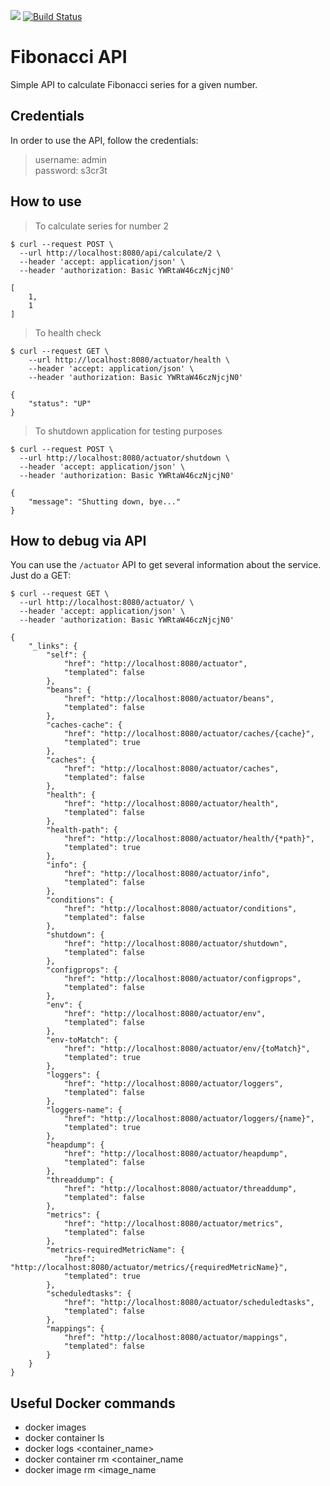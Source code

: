 <a href="https://codeclimate.com/github/rgalba/fibonacci-api/maintainability"><img src="https://api.codeclimate.com/v1/badges/c1d58ae6898cd8866e54/maintainability" /></a>
[![Build Status](https://travis-ci.org/rgalba/fibonacci-api.svg?branch=master)](https://travis-ci.org/rgalba/fibonacci-api)

# Fibonacci API

Simple API to calculate Fibonacci series for a given number.

## Credentials

In order to use the API, follow the credentials:

> username: admin  
> password: s3cr3t

## How to use 

> To calculate series for number 2  

```shell script
$ curl --request POST \
  --url http://localhost:8080/api/calculate/2 \
  --header 'accept: application/json' \
  --header 'authorization: Basic YWRtaW46czNjcjN0'

[
	1,
	1
]
```

> To health check  

```shell script
$ curl --request GET \
    --url http://localhost:8080/actuator/health \
    --header 'accept: application/json' \
    --header 'authorization: Basic YWRtaW46czNjcjN0'

{
	"status": "UP"
}
```

> To shutdown application for testing purposes

```shell script
$ curl --request POST \
  --url http://localhost:8080/actuator/shutdown \
  --header 'accept: application/json' \
  --header 'authorization: Basic YWRtaW46czNjcjN0'

{
	"message": "Shutting down, bye..."
}
```

## How to debug via API

You can use the `/actuator` API to get several information about the service. Just do a GET:

```shell script
$ curl --request GET \
  --url http://localhost:8080/actuator/ \
  --header 'accept: application/json' \
  --header 'authorization: Basic YWRtaW46czNjcjN0'

{
	"_links": {
		"self": {
			"href": "http://localhost:8080/actuator",
			"templated": false
		},
		"beans": {
			"href": "http://localhost:8080/actuator/beans",
			"templated": false
		},
		"caches-cache": {
			"href": "http://localhost:8080/actuator/caches/{cache}",
			"templated": true
		},
		"caches": {
			"href": "http://localhost:8080/actuator/caches",
			"templated": false
		},
		"health": {
			"href": "http://localhost:8080/actuator/health",
			"templated": false
		},
		"health-path": {
			"href": "http://localhost:8080/actuator/health/{*path}",
			"templated": true
		},
		"info": {
			"href": "http://localhost:8080/actuator/info",
			"templated": false
		},
		"conditions": {
			"href": "http://localhost:8080/actuator/conditions",
			"templated": false
		},
		"shutdown": {
			"href": "http://localhost:8080/actuator/shutdown",
			"templated": false
		},
		"configprops": {
			"href": "http://localhost:8080/actuator/configprops",
			"templated": false
		},
		"env": {
			"href": "http://localhost:8080/actuator/env",
			"templated": false
		},
		"env-toMatch": {
			"href": "http://localhost:8080/actuator/env/{toMatch}",
			"templated": true
		},
		"loggers": {
			"href": "http://localhost:8080/actuator/loggers",
			"templated": false
		},
		"loggers-name": {
			"href": "http://localhost:8080/actuator/loggers/{name}",
			"templated": true
		},
		"heapdump": {
			"href": "http://localhost:8080/actuator/heapdump",
			"templated": false
		},
		"threaddump": {
			"href": "http://localhost:8080/actuator/threaddump",
			"templated": false
		},
		"metrics": {
			"href": "http://localhost:8080/actuator/metrics",
			"templated": false
		},
		"metrics-requiredMetricName": {
			"href": "http://localhost:8080/actuator/metrics/{requiredMetricName}",
			"templated": true
		},
		"scheduledtasks": {
			"href": "http://localhost:8080/actuator/scheduledtasks",
			"templated": false
		},
		"mappings": {
			"href": "http://localhost:8080/actuator/mappings",
			"templated": false
		}
	}
}
```


## Useful Docker commands

- docker images
- docker container ls
- docker logs <container_name>
- docker container rm <container_name
- docker image rm <image_name

